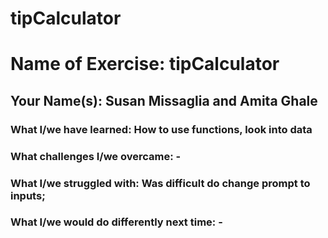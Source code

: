 # tipCalculator
# Name of Exercise: tipCalculator
## Your Name(s): Susan Missaglia and Amita Ghale 
### What I/we have learned: How to use functions, look into data
### What challenges I/we overcame: - 
### What I/we struggled with: Was difficult do change prompt to inputs;
### What I/we would do differently next time:  - 
